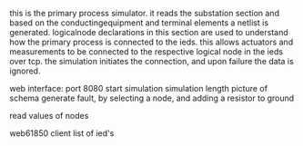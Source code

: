 this is the primary process simulator. it reads the substation section and based on the conductingequipment and terminal elements a netlist is generated. logicalnode declarations in this section are used to understand how the primary process is connected to the ieds. this allows actuators and measurements to be connected to the respective logical node in the ieds over tcp. the simulation initiates the connection, and upon failure the data is ignored. 

web interface:
port 8080
start simulation
simulation length
picture of schema
generate fault, by selecting a node, and adding a resistor to ground

read values of nodes

web61850 client
list of ied's
